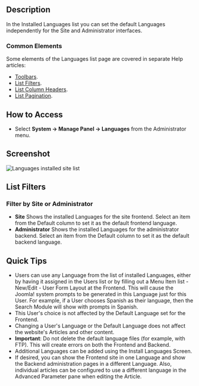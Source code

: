 <!-- Filename: Help4.x:Languages:_Installed / Display title: Languages: Installed -->

## Description

In the Installed Languages list you can set the default Languages
independently for the Site and Administrator interfaces.

### Common Elements

Some elements of the Languages list page are covered in separate Help articles:

* [Toolbars](jdocmanual?article=help/common-elements/toolbars "").
* [List Filters](jdocmanual?article=help/common-elements/list-filters "").
* [List Column Headers](jdocmanual?article=help/common-elements/list-column-headers "").
* [List Pagination](jdocmanual?article=help/common-elements/list-pagination "").

## How to Access

- Select **System → Manage Panel → Languages** from the
  Administrator menu.

## Screenshot

![Languages installed site list](../../../en/images/languages/languages-installed-site.png)

## List Filters

### Filter by Site or Administrator

- **Site** Shows the installed Languages for the site frontend. Select an 
  item from the Default column to set it as the default frontend language.
- **Administrator** Shows the installed Languages for the administrator 
  backend. Select an item from the Default column to set it as the default
  backend language.

## Quick Tips

- Users can use any Language from the list of installed Languages,
  either by having it assigned in the Users list or
  by filling out a Menu Item list - New/Edit - User Form
  Layout at the Frontend. This will cause the Joomla! system prompts to be
  generated in this Language just for this User. For example, if a User
  chooses Spanish as their language, then the Search Module will show
  with prompts in Spanish.
- This User's choice is not affected by the Default Language set for the
  Frontend.
- Changing a User's Language or the Default Language does not affect the
  website's Articles and other content.
- **Important**: Do not delete the default language files (for example,
  with FTP). This will create errors on both the Frontend and Backend.
- Additional Languages can be added using the Install Languages Screen.
- If desired, you can show the Frontend site in one Language and show
  the Backend administration pages in a different Language. Also,
  individual articles can be configured to use a different language in
  the Advanced Parameter pane when editing the Article.
